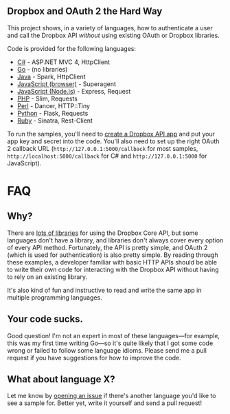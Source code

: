 Dropbox and OAuth 2 the Hard Way
--------------------------------

This project shows, in a variety of languages, how to authenticate a user and call the Dropbox API *without* using existing OAuth or Dropbox libraries.

Code is provided for the following languages:

* [C#](C%23) - ASP.NET MVC 4, HttpClient
* [Go](Go) - (no libraries)
* [Java](Java) - Spark, HttpClient
* [JavaScript (browser)](JavaScript) - Superagent
* [JavaScript (Node.js)](Node.js) - Express, Request
* [PHP](PHP) - Slim, Requests
* [Perl](Perl) - Dancer, HTTP::Tiny
* [Python](Python) - Flask, Requests
* [Ruby](Ruby) - Sinatra, Rest-Client

To run the samples, you'll need to [create a Dropbox API app](https://www.dropbox.com/developers/apps) and put your app key and secret into the code. You'll also need to set up the right OAuth 2 callback URL (`http://127.0.0.1:5000/callback` for most samples, `http://localhost:5000/callback` for C# and `http://127.0.0.1:5000` for JavaScript).

FAQ
===

Why?
----

There are [lots of libraries](https://www.dropbox.com/developers/core) for using the Dropbox Core API, but some languages don't have a library, and libraries don't always cover every option of every API method. Fortunately, the API is pretty simple, and OAuth 2 (which is used for authentication) is also pretty simple. By reading through these examples, a developer familiar with basic HTTP APIs should be able to write their own code for interacting with the Dropbox API without having to rely on an existing library.

It's also kind of fun and instructive to read and write the same app in multiple programming languages.

Your code sucks.
----------------
Good question! I'm not an expert in most of these languages&mdash;for example, this was my first time writing Go&mdash;so it's quite likely that I got some code wrong or failed to follow some language idioms. Please send me a pull request if you have suggestions for how to improve the code.

What about language X?
----------------------

Let me know by [opening an issue](https://github.com/dropbox/othw/issues) if there's another language you'd like to see a sample for. Better yet, write it yourself and send a pull request!
